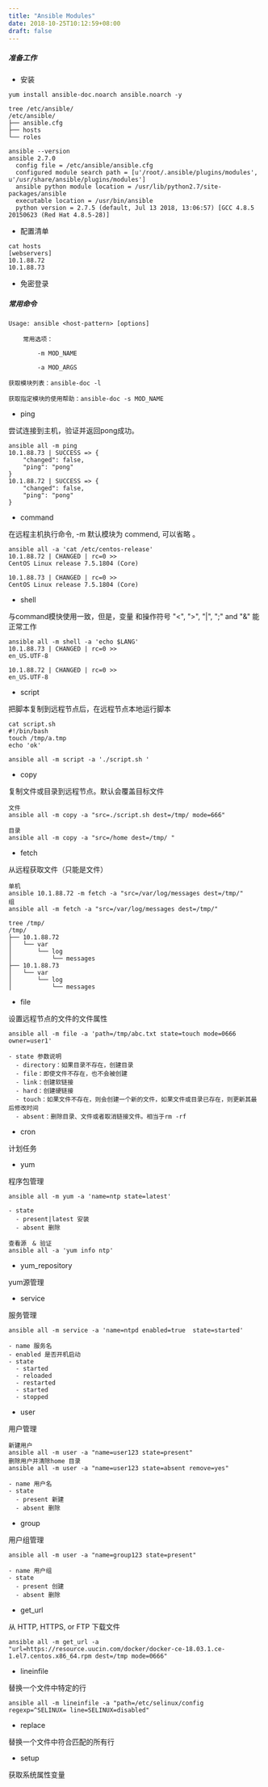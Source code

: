 ```yaml
---
title: "Ansible Modules"
date: 2018-10-25T10:12:59+08:00
draft: false
---
```


##### 准备工作

+ 安装 
 
```
yum install ansible-doc.noarch ansible.noarch -y

tree /etc/ansible/
/etc/ansible/
├── ansible.cfg
├── hosts
└── roles

ansible --version
ansible 2.7.0
  config file = /etc/ansible/ansible.cfg
  configured module search path = [u'/root/.ansible/plugins/modules', u'/usr/share/ansible/plugins/modules']
  ansible python module location = /usr/lib/python2.7/site-packages/ansible
  executable location = /usr/bin/ansible
  python version = 2.7.5 (default, Jul 13 2018, 13:06:57) [GCC 4.8.5 20150623 (Red Hat 4.8.5-28)]
```

+ 配置清单

```
cat hosts 
[webservers]
10.1.88.72
10.1.88.73

```

+ 免密登录 

##### 常用命令
```
Usage: ansible <host-pattern> [options]

    常用选项：

        -m MOD_NAME  

        -a MOD_ARGS

获取模块列表：ansible-doc -l

获取指定模块的使用帮助：ansible-doc -s MOD_NAME
```
+ ping 

尝试连接到主机，验证并返回pong成功。  

```
ansible all -m ping
10.1.88.73 | SUCCESS => {
    "changed": false, 
    "ping": "pong"
}
10.1.88.72 | SUCCESS => {
    "changed": false, 
    "ping": "pong"
}

```
+ command 

在远程主机执行命令, -m 默认模块为 commend, 可以省略 。 

```
ansible all -a 'cat /etc/centos-release' 
10.1.88.72 | CHANGED | rc=0 >>
CentOS Linux release 7.5.1804 (Core) 

10.1.88.73 | CHANGED | rc=0 >>
CentOS Linux release 7.5.1804 (Core) 
```

+ shell 

与command模快使用一致，但是，变量 和操作符号 "<", ">", "|", ";" and "&" 能正常工作 

```
ansible all -m shell -a 'echo $LANG'
10.1.88.73 | CHANGED | rc=0 >>
en_US.UTF-8

10.1.88.72 | CHANGED | rc=0 >>
en_US.UTF-8

```

+ script

把脚本复制到远程节点后，在远程节点本地运行脚本

```
cat script.sh 
#!/bin/bash
touch /tmp/a.tmp
echo 'ok'

ansible all -m script -a './script.sh '

``` 

+ copy
 
复制文件或目录到远程节点。默认会覆盖目标文件

```
文件
ansible all -m copy -a "src=./script.sh dest=/tmp/ mode=666"

目录
ansible all -m copy -a "src=/home dest=/tmp/ "
```
+ fetch

从远程获取文件（只能是文件）

```
单机
ansible 10.1.88.72 -m fetch -a "src=/var/log/messages dest=/tmp/"
组
ansible all -m fetch -a "src=/var/log/messages dest=/tmp/"

tree /tmp/
/tmp/
├── 10.1.88.72
│   └── var
│       └── log
│           └── messages
├── 10.1.88.73
│   └── var
│       └── log
│           └── messages

```
+ file 

设置远程节点的文件的文件属性

```
ansible all -m file -a 'path=/tmp/abc.txt state=touch mode=0666 owner=user1'   

- state 参数说明 
  - directory：如果目录不存在，创建目录
  - file：即使文件不存在，也不会被创建
  - link：创建软链接
  - hard：创建硬链接
  - touch：如果文件不存在，则会创建一个新的文件，如果文件或目录已存在，则更新其最后修改时间
  - absent：删除目录、文件或者取消链接文件。相当于rm -rf

```
+ cron

计划任务

+ yum

程序包管理

```
ansible all -m yum -a 'name=ntp state=latest'

- state 
  - present|latest 安装
  - absent 删除

查看源　& 验证
ansible all -a 'yum info ntp'

``` 
+ yum_repository

yum源管理

+ service

服务管理

```
ansible all -m service -a 'name=ntpd enabled=true  state=started'

- name 服务名
- enabled 是否开机启动
- state 
  - started 
  - reloaded
  - restarted
  - started
  - stopped

```
+ user

用户管理

```
新建用户
ansible all -m user -a "name=user123 state=present"
删除用户并清除home 目录
ansible all -m user -a "name=user123 state=absent remove=yes"

- name 用户名
- state 
  - present 新建
  - absent 删除
```

+ group 

用户组管理

```
ansible all -m user -a "name=group123 state=present"

- name 用户组
- state
  - present 创建
  - absent 删除
```

+ get_url

从 HTTP, HTTPS, or FTP 下载文件
```
ansible all -m get_url -a "url=https://resource.uucin.com/docker/docker-ce-18.03.1.ce-1.el7.centos.x86_64.rpm dest=/tmp mode=0666"

```

+ lineinfile

替换一个文件中特定的行

```
ansible all -m lineinfile -a "path=/etc/selinux/config regexp=^SELINUX= line=SELINUX=disabled"

```

+ replace

替换一个文件中符合匹配的所有行

+ setup

获取系统属性变量
